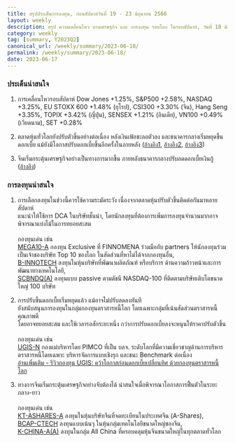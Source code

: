 ```yaml
---
title: สรุปประเด็นการลงทุน, ก่อนสัปดาห์วันที่ 19 - 23 มิถุนายน 2566
layout: weekly
description: สรุป ความเคลื่อนไหว ทางเศรษฐกิจ และ การลงทุน รอบโลก ในรอบสัปดาห์, วันที่ 18 มิถุนายน 2566
category: weekly
tag: [summary, Y2023Q2]
canonical_url: /weekly/summary/2023-06-18/
permalink: /weekly/summary/2023-06-18/
date: 2023-06-17
---
```


### ประเด็นน่าสนใจ

1. การเคลื่อนไหวรอบสัปดาห์ Dow Jones +1.25%, S&P500 +2.58%, NASDAQ +3.25%, EU STOXX 600 +1.48% (ยุโรป), CSI300 +3.30% (จีน), Hang Seng +3.35%, TOPIX +3.42% (ญี่ปุ่น), SENSEX +1.21% (อินเดีย), VN100 +0.49% (เวียดนาม), SET +0.28%

2. ตลาดหุ้นทั่วโลกยังปรับตัวขึ้นอย่างต่อเนื่อง หลังเงินเฟ้อชะลอตัวลง และธนาคารกลางเริ่มหยุดขึ้นดอกเบี้ย แม้ยังมีโอกาสปรับดอกเบี้ยขึ้นอีกครั้งในภายหลัง
([อ้างอิง1](https://www.cnbc.com/2023/06/15/stock-market-today-live-updates.html), 
[อ้างอิง2](https://www.cnbc.com/2023/06/13/cpi-inflation-report-may-2023-.html), 
[อ้างอิง3](https://www.cnbc.com/2023/06/14/fed-rate-decision-june-2023.html)) 

3. จีนเริ่มกระตุ้นเศรษฐกิจอย่างเป็นทางการมากขึ้น ภายหลังธนาคารกลางปรับลดดอกเบี้ยเงินกู้
([อ้างอิง](https://www.cnbc.com/2023/06/15/china-cuts-a-key-policy-rate-for-first-time-in-10-months-as-economic-rebound-cools.html)) 



### การลงทุนน่าสนใจ

1. การเลือกลงทุนในช่วงนี้ควรใช้ความระมัดระวัง เนื่องจากตลาดหุ้นปรับตัวขึ้นติดต่อกันมาหลายสัปดาห์  
แนะนำให้ใช้การ DCA ในบริษัทชั้นนำ, โดยนักลงทุนที่ต้องการเพิ่มการลงทุนจำนวนมากอาจพิจารณาแบ่งไม้ในการทยอยสะสม<br><br>
กองทุนเด่น เช่น  
[MEGA10-A](https://www.finnomena.com/mega10/) กองทุน Exclusive ที่ FINNOMENA ร่วมมือกับ partners ให้นักลงทุนร่วมเป็นเจ้าของบริษัท Top 10 ของโลก ในสัดส่วนที่หาไม่ได้จากกองทุนอื่น,  
[B-INNOTECH](https://www.finnomena.com/fund/B-INNOTECH) ลงทุนในหุ้นบริษัทที่พัฒนาผลิตภัณฑ์ หรือบริการ ด้านความก้าวหน้าและการพัฒนาทางเทคโนโลยี,  
[SCBNDQ(A)](https://www.finnomena.com/fund/SCBNDQ(A)) ลงทุนแบบ passive ตามดัชนี NASDAQ-100 ที่ติดตามบริษัทเติบโตขนาดใหญ่ 100 บริษัท

2. การปรับขึ้นดอกเบี้ยเริ่มหยุดแล้ว แม้อาจไม่ปรับลดลงทันที  
ยังสนับสนุนการลงทุนในกลุ่มกองทุนตราสารหนี้โลก โดยเฉพาะกลุ่มที่เน้นสัดส่วนตราสารหนี้คุณภาพดี  
โดยอาจทยอยสะสม และใช้เวลารอสักระยะหนึ่ง กว่าการปรับดอกเบี้ยลงจะหนุนให้ราคาปรับตัวขึ้น<br><br>
กองทุนเด่น เช่น  
[UGIS-N](https://www.finnomena.com/fund/UGIS-N) กองแม่บริหารโดย PIMCO ที่เป็น บลจ. ระดับโลกที่มีความเชี่ยวชาญด้านการบริหารตราสารหนี้โดยเฉพาะ บริหารจัดการแบบเชิงรุก และชนะ Benchmark ต่อเนื่อง  
[อ่านเพิ่มเติม - รีวิวกองทุน UGIS: คว้าโอกาสก่อนดอกเบี้ยเปลี่ยนทิศ ด้วยกองทุนตราสารหนี้โลก](https://www.finnomena.com/fruhling/ugis-n-review-2023/)

3. ทางการจีนเริ่มกระตุ้นเศรษฐกิจอย่างจับต้องได้ น่าสนใจเมื่อพิจารณาโอกาสการฟื้นตัวในระยะกลาง-ยาว<br><br>
กองทุนเด่น เช่น  
[KT-ASHARES-A](https://www.finnomena.com/fund/KT-Ashares-A) ลงทุนในหุ้นบริษัทจีนที่จดทะเบียนในประเทศจีน (A-Shares),  
[BCAP-CTECH](https://www.finnomena.com/fund/BCAP-CTECH) ลงทุนแบบเน้นๆ ในหุ้นกลุ่มเทคโนโลยีขนาดใหญ่ของจีน,  
[K-CHINA-A(A)](https://www.finnomena.com/fund/K-CHINA-A(A)) ลงทุนในกลุ่ม All China ที่ครอบคลุมหุ้นจีนขนาดใหญ่ในทุกตลาดทั่วโลก
